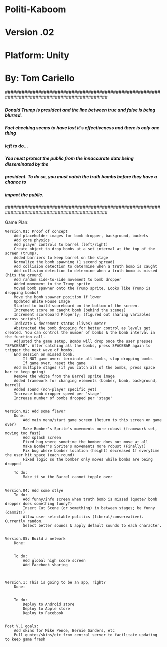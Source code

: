 # Politi-Kaboom
# Version .02
# Platform: Unity
# By: Tom Cariello

#############################################################################################
#####																					#####
##### Donald Trump is president and the line between true and false is being blurred. 	#####
##### Fact checking seems to have lost it's effectiveness and there is only one thing 	#####
##### left to do...																		#####
#####																					#####
##### You must protect the public from the innaccurate data being disseminated by the 	#####
##### president. To do so, you must catch the truth bombs before they have a chance to 	#####
##### impact the public.																#####
#####																					#####
#############################################################################################

Game Plan:

	Version.01: Proof of concept
		Add placeholder images for bomb dropper, background, buckets
		Add core physics
		Add player controls to barrel (left/right)
		Create object to drop bombs at a set interval at the top of the screen (trump).
		Added barriers to keep barrel on the stage
		Normalize the bomb spawning (1 second spread)
		Add collision detection to determine when a truth bomb is caught
		Add collision detection to determine when a truth bomb is missed (hits the ground)
		Add random side-to-side movement to bomb dropper
		Added movement to the Trump sprite
		Moved bomb spawner onto the Trump sprite. Looks like Trump is dropping bombs!
		Move the bomb spawner position 1f lower
		Updated White House Image
		Started to build scoreboard on the bottom of the screen.
		Increment score on caught bomb (behind the scenes)
		Increment scoreboard Properly; (figured out sharing variables across scripts!)
		Indicate & decrement status (lives) meter
		Abstracted the bomb dropping for better control as levels get created. You can control the number of bombs & the bomb interval in the function call.
		Adjusted the game setup. Bombs will drop once the user presses "SPACEBAR". After catching all the bombs, press SPACEBAR again to trigger the next wave of bombs.
		End session on missed bomb. 
			If NOT game over: terminate all bombs, stop dropping bombs
			If game over, reset the game
		Add multiple stages (if you catch all of the bombs, press space bar to keep going)
		Remove the white from the Barrel sprite image
		Added framework for changing elements (bomber, bomb, background, barrel)
		Added sound (non-player specific yet)
		Increase bomb dropper speed per 'stage'
		Increase number of bombs dropped per 'stage'
			

	Version.02: Add some flavor
		Done: 
			Add main menu/start game screen (Return to this screen on game over)
			Make Bomber's Sprite's movements more robust (framework set, moving too fast)
			Add splash screen
			Fixed bug where sometime the bomber does not move at all
			Make Bomber's Sprite's movements more robust (Finally!)
			Fix bug where bomber location (height) decreased 1f everytime the user hit space (each round)
			Fixed logic so the bomber only moves while bombs are being dropped

		To do:
			Make it so the Barrel cannot topple over


	Version.04: Add some stlye
		To do:
			Add funny/info screen when truth bomb is missed (quote? bomb dropper does something funny?)
			Insert Cut Scene (or something) in between stages; be funny (dammit!)
			Allow user selectable politics (liberal/conservative). Currently random.
			Select better sounds & apply default sounds to each character.


	Version.05: Build a network
		Done: 


		To do:
			Add global high score screen
			Add Facebook sharing



	Version.1: This is going to be an app, right?
		Done: 


		To do:
			Deploy to Android store
			Deploy to Apple store
			Deploy to Facebook


	Post V.1 goals:
		Add skins for Mike Pence, Bernie Sanders, etc
		Pull quotes/skins/etc from central server to facilitate updating to keep game fresh
